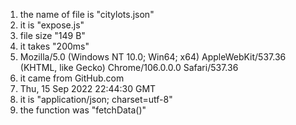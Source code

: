 <ol>
  <li>the name of file is "citylots.json"</li>
  <li>it is "expose.js"</li>
  <li>file size "149 B"</li>
  <li>it takes "200ms"</li>
  <li>Mozilla/5.0 (Windows NT 10.0; Win64; x64) AppleWebKit/537.36 (KHTML, like Gecko) Chrome/106.0.0.0 Safari/537.36</li>
  <li>it came from GitHub.com</li>
  <li>Thu, 15 Sep 2022 22:44:30 GMT</li>
  <li>it is "application/json; charset=utf-8"</li>
  <li>the function was "fetchData()"</li>
  
</ol>
